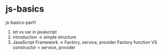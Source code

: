 # js-basics
js-basics-part1

1. let vs var in javascript
2. introduction -> simple structure
3. JavaScript Framework -> Factory, service, provider  Factory function VS constructor = service, provider

